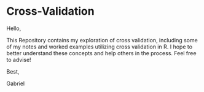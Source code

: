 # Cross-Validation

Hello, 

This Repository contains my exploration of cross validation, including some of my notes and worked examples utilizing cross validation in R. I hope to better understand these concepts and help others in the process. 
Feel free to advise! 

Best, 

   Gabriel 

